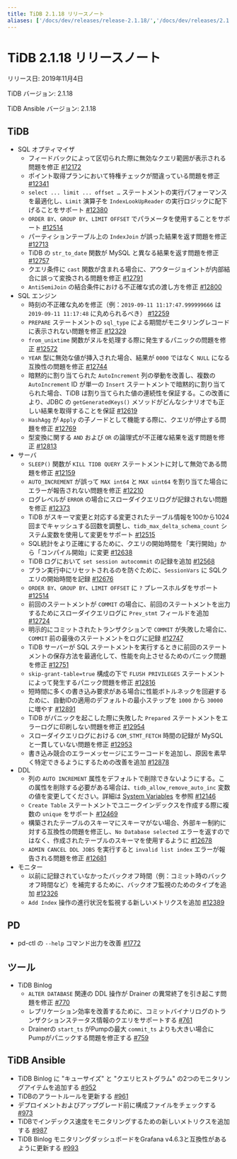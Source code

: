 ```yaml
---
title: TiDB 2.1.18 リリースノート
aliases: ['/docs/dev/releases/release-2.1.18/','/docs/dev/releases/2.1.18/']
---
```


# TiDB 2.1.18 リリースノート

リリース日: 2019年11月4日

TiDB バージョン: 2.1.18

TiDB Ansible バージョン: 2.1.18

## TiDB

+ SQL オプティマイザ
    - フィードバックによって区切られた際に無効なクエリ範囲が表示される問題を修正 [#12172](https://github.com/pingcap/tidb/pull/12172)
    - ポイント取得プランにおいて特権チェックが間違っている問題を修正 [#12341](https://github.com/pingcap/tidb/pull/12341)
    - `select ... limit ... offset …` ステートメントの実行パフォーマンスを最適化し、`Limit` 演算子を `IndexLookUpReader` の実行ロジックに配下げることをサポート [#12380](https://github.com/pingcap/tidb/pull/12380)
    - `ORDER BY`、`GROUP BY`、`LIMIT OFFSET` でパラメータを使用することをサポート [#12514](https://github.com/pingcap/tidb/pull/12514)
    - パーティションテーブル上の `IndexJoin` が誤った結果を返す問題を修正 [#12713](https://github.com/pingcap/tidb/pull/12713)
    - TiDB の `str_to_date` 関数が MySQL と異なる結果を返す問題を修正 [#12757](https://github.com/pingcap/tidb/pull/12757)
    - クエリ条件に `cast` 関数が含まれる場合に、アウタージョイントが内部結合に誤って変換される問題を修正 [#12791](https://github.com/pingcap/tidb/pull/12791)
    - `AntiSemiJoin` の結合条件における不正確な式の渡し方を修正 [#12800](https://github.com/pingcap/tidb/pull/12800)
+ SQL エンジン
    - 時刻の不正確な丸めを修正（例：`2019-09-11 11:17:47.999999666` は `2019-09-11 11:17:48` に丸められるべき） [#12259](https://github.com/pingcap/tidb/pull/12259)
    - `PREPARE` ステートメントの `sql_type` による期間がモニタリングレコードに表示されない問題を修正 [#12329](https://github.com/pingcap/tidb/pull/12329)
    - `from_unixtime` 関数がヌルを処理する際に発生するパニックの問題を修正 [#12572](https://github.com/pingcap/tidb/pull/12572)
    - `YEAR` 型に無効な値が挿入された場合、結果が `0000` ではなく `NULL` になる互換性の問題を修正 [#12744](https://github.com/pingcap/tidb/pull/12744)
    - 暗黙的に割り当てられた `AutoIncrement` 列の挙動を改善し、複数の `AutoIncrement` ID が単一の `Insert` ステートメントで暗黙的に割り当てられた場合、TiDB は割り当てられた値の連続性を保証する。この改善により、JDBC の `getGeneratedKeys()` メソッドがどんなシナリオでも正しい結果を取得することを保証 [#12619](https://github.com/pingcap/tidb/pull/12619)
    - `HashAgg` が `Apply` の子ノードとして機能する際に、クエリが停止する問題を修正 [#12769](https://github.com/pingcap/tidb/pull/12769)
    - 型変換に関する `AND` および `OR` の論理式が不正確な結果を返す問題を修正 [#12813](https://github.com/pingcap/tidb/pull/12813)
+ サーバ
    - `SLEEP()` 関数が `KILL TIDB QUERY` ステートメントに対して無効である問題を修正 [#12159](https://github.com/pingcap/tidb/pull/12159)
    - `AUTO_INCREMENT` が誤って `MAX int64` と `MAX uint64` を割り当てた場合にエラーが報告されない問題を修正 [#12210](https://github.com/pingcap/tidb/pull/12210)
    - ログレベルが `ERROR` の場合にスローダイクエリログが記録されない問題を修正 [#12373](https://github.com/pingcap/tidb/pull/12373)
    - TiDB がスキーマ変更と対応する変更されたテーブル情報を100から1024回までキャッシュする回数を調整し、`tidb_max_delta_schema_count` システム変数を使用して変更をサポート [#12515](https://github.com/pingcap/tidb/pull/12515)
    - SQL統計をより正確にするために、クエリの開始時間を「実行開始」から「コンパイル開始」に変更 [#12638](https://github.com/pingcap/tidb/pull/12638)
    - TiDB ログにおいて `set session autocommit` の記録を追加 [#12568](https://github.com/pingcap/tidb/pull/12568)
    - プラン実行中にリセットされるのを防ぐために、`SessionVars` に SQLクエリの開始時間を記録 [#12676](https://github.com/pingcap/tidb/pull/12676)
    - `ORDER BY`、`GROUP BY`、`LIMIT OFFSET` に `?` プレースホルダをサポート [#12514](https://github.com/pingcap/tidb/pull/12514)
    - 前回のステートメントが `COMMIT` の場合に、前回のステートメントを出力するためにスローダイクエリログに `Prev_stmt` フィールドを追加 [#12724](https://github.com/pingcap/tidb/pull/12724)
    - 明示的にコミットされたトランザクションで `COMMIT` が失敗した場合に、`COMMIT` 前の最後のステートメントをログに記録 [#12747](https://github.com/pingcap/tidb/pull/12747)
    - TiDB サーバーが SQL ステートメントを実行するときに前回のステートメントの保存方法を最適化して、性能を向上させるためのパニック問題を修正 [#12751](https://github.com/pingcap/tidb/pull/12751)
    - `skip-grant-table=true` 構成の下で `FLUSH PRIVILEGES` ステートメントによって発生するパニック問題を修正 [#12816](https://github.com/pingcap/tidb/pull/12816)
    - 短時間に多くの書き込み要求がある場合に性能ボトルネックを回避するために、自動IDの適用のデフォルトの最小ステップを `1000` から `30000` に増やす [#12891](https://github.com/pingcap/tidb/pull/12891)
    - TiDB がパニックを起こした際に失敗した `Prepared` ステートメントをエラーログに印刷しない問題を修正 [#12954](https://github.com/pingcap/tidb/pull/12954)
    - スローダイクエリログにおける `COM_STMT_FETCH` 時間の記録が MySQL と一貫していない問題を修正 [#12953](https://github.com/pingcap/tidb/pull/12953)
    - 書き込み競合のエラーメッセージにエラーコードを追加し、原因を素早く特定できるようにするための改善を追加 [#12878](https://github.com/pingcap/tidb/pull/12878)
+ DDL
    - 列の `AUTO INCREMENT` 属性をデフォルトで削除できないようにする。この属性を削除する必要がある場合は、`tidb_allow_remove_auto_inc` 変数の値を変更してください。詳細は [System Variables](/system-variables.md#tidb_allow_remove_auto_inc-new-in-v2118-and-v304) を参照 [#12146](https://github.com/pingcap/tidb/pull/12146)
    - `Create Table` ステートメントでユニークインデックスを作成する際に複数の `unique` をサポート [#12469](https://github.com/pingcap/tidb/pull/12469)
    - 構築されたテーブルのスキーマにスキーマがない場合、外部キー制約に対する互換性の問題を修正し、`No Database selected` エラーを返すのではなく、作成されたテーブルのスキーマを使用するように [#12678](https://github.com/pingcap/tidb/pull/12678)
    - `ADMIN CANCEL DDL JOBS` を実行すると `invalid list index` エラーが報告される問題を修正 [#12681](https://github.com/pingcap/tidb/pull/12681)
+ モニター
    - 以前に記録されていなかったバックオフ時間（例：コミット時のバックオフ時間など）を補完するために、バックオフ監視のためのタイプを追加 [#12326](https://github.com/pingcap/tidb/pull/12326)
    - `Add Index` 操作の進行状況を監視する新しいメトリクスを追加 [#12389](https://github.com/pingcap/tidb/pull/12389)

## PD

- pd-ctl の `--help` コマンド出力を改善 [#1772](https://github.com/pingcap/pd/pull/1772)

## ツール

+ TiDB Binlog
    - `ALTER DATABASE` 関連の DDL 操作が Drainer の異常終了を引き起こす問題を修正 [#770](https://github.com/pingcap/tidb-binlog/pull/770)
    - レプリケーション効率を改善するために、コミットバイナリログのトランザクションステータス情報のクエリをサポートする [#761](https://github.com/pingcap/tidb-binlog/pull/761)
    - Drainerの `start_ts` がPumpの最大 `commit_ts` よりも大きい場合にPumpがパニックする問題を修正する [#759](https://github.com/pingcap/tidb-binlog/pull/759)

## TiDB Ansible

- TiDB Binlog に "キューサイズ" と "クエリヒストグラム" の2つのモニタリングアイテムを追加する [#952](https://github.com/pingcap/tidb-ansible/pull/952)
- TiDBのアラートルールを更新する [#961](https://github.com/pingcap/tidb-ansible/pull/961)
- デプロイメントおよびアップグレード前に構成ファイルをチェックする [#973](https://github.com/pingcap/tidb-ansible/pull/973)
- TiDBでインデックス速度をモニタリングするための新しいメトリクスを追加する [#987](https://github.com/pingcap/tidb-ansible/pull/987)
- TiDB Binlog モニタリングダッシュボードをGrafana v4.6.3と互換性があるように更新する [#993](https://github.com/pingcap/tidb-ansible/pull/993)